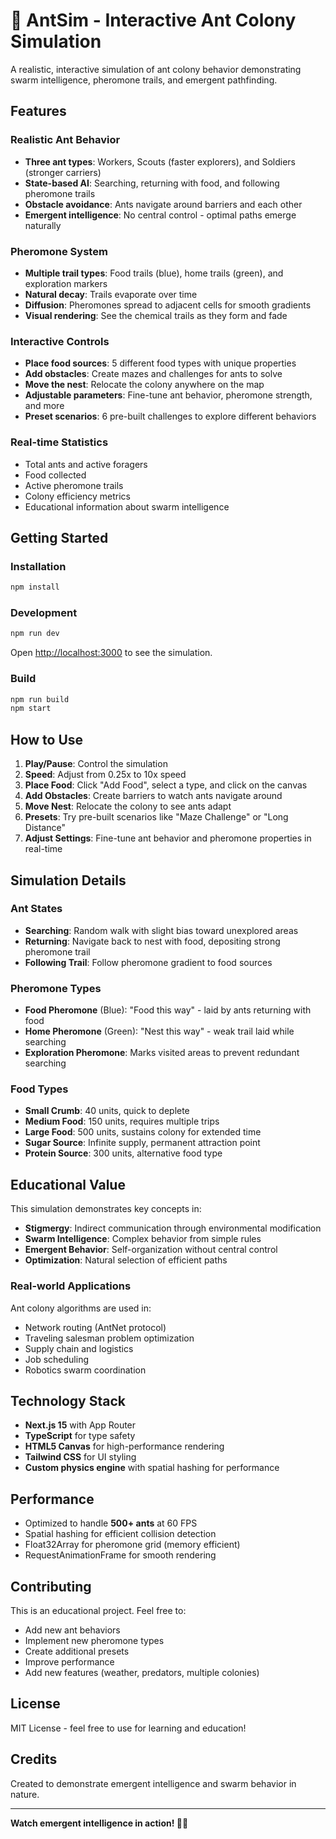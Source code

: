 # 🐜 AntSim - Interactive Ant Colony Simulation

A realistic, interactive simulation of ant colony behavior demonstrating swarm intelligence, pheromone trails, and emergent pathfinding.

## Features

### Realistic Ant Behavior
- **Three ant types**: Workers, Scouts (faster explorers), and Soldiers (stronger carriers)
- **State-based AI**: Searching, returning with food, and following pheromone trails
- **Obstacle avoidance**: Ants navigate around barriers and each other
- **Emergent intelligence**: No central control - optimal paths emerge naturally

### Pheromone System
- **Multiple trail types**: Food trails (blue), home trails (green), and exploration markers
- **Natural decay**: Trails evaporate over time
- **Diffusion**: Pheromones spread to adjacent cells for smooth gradients
- **Visual rendering**: See the chemical trails as they form and fade

### Interactive Controls
- **Place food sources**: 5 different food types with unique properties
- **Add obstacles**: Create mazes and challenges for ants to solve
- **Move the nest**: Relocate the colony anywhere on the map
- **Adjustable parameters**: Fine-tune ant behavior, pheromone strength, and more
- **Preset scenarios**: 6 pre-built challenges to explore different behaviors

### Real-time Statistics
- Total ants and active foragers
- Food collected
- Active pheromone trails
- Colony efficiency metrics
- Educational information about swarm intelligence

## Getting Started

### Installation

```bash
npm install
```

### Development

```bash
npm run dev
```

Open [http://localhost:3000](http://localhost:3000) to see the simulation.

### Build

```bash
npm run build
npm start
```

## How to Use

1. **Play/Pause**: Control the simulation
2. **Speed**: Adjust from 0.25x to 10x speed
3. **Place Food**: Click "Add Food", select a type, and click on the canvas
4. **Add Obstacles**: Create barriers to watch ants navigate around
5. **Move Nest**: Relocate the colony to see ants adapt
6. **Presets**: Try pre-built scenarios like "Maze Challenge" or "Long Distance"
7. **Adjust Settings**: Fine-tune ant behavior and pheromone properties in real-time

## Simulation Details

### Ant States

- **Searching**: Random walk with slight bias toward unexplored areas
- **Returning**: Navigate back to nest with food, depositing strong pheromone trail
- **Following Trail**: Follow pheromone gradient to food sources

### Pheromone Types

- **Food Pheromone** (Blue): "Food this way" - laid by ants returning with food
- **Home Pheromone** (Green): "Nest this way" - weak trail laid while searching
- **Exploration Pheromone**: Marks visited areas to prevent redundant searching

### Food Types

- **Small Crumb**: 40 units, quick to deplete
- **Medium Food**: 150 units, requires multiple trips
- **Large Food**: 500 units, sustains colony for extended time
- **Sugar Source**: Infinite supply, permanent attraction point
- **Protein Source**: 300 units, alternative food type

## Educational Value

This simulation demonstrates key concepts in:

- **Stigmergy**: Indirect communication through environmental modification
- **Swarm Intelligence**: Complex behavior from simple rules
- **Emergent Behavior**: Self-organization without central control
- **Optimization**: Natural selection of efficient paths

### Real-world Applications

Ant colony algorithms are used in:
- Network routing (AntNet protocol)
- Traveling salesman problem optimization
- Supply chain and logistics
- Job scheduling
- Robotics swarm coordination

## Technology Stack

- **Next.js 15** with App Router
- **TypeScript** for type safety
- **HTML5 Canvas** for high-performance rendering
- **Tailwind CSS** for UI styling
- **Custom physics engine** with spatial hashing for performance

## Performance

- Optimized to handle **500+ ants** at 60 FPS
- Spatial hashing for efficient collision detection
- Float32Array for pheromone grid (memory efficient)
- RequestAnimationFrame for smooth rendering

## Contributing

This is an educational project. Feel free to:
- Add new ant behaviors
- Implement new pheromone types
- Create additional presets
- Improve performance
- Add new features (weather, predators, multiple colonies)

## License

MIT License - feel free to use for learning and education!

## Credits

Created to demonstrate emergent intelligence and swarm behavior in nature.

---

**Watch emergent intelligence in action! 🐜✨**
